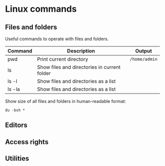 # Linux commands

## Files and folders

Useful commands to operate with files and folders.

|Command|Description|Output|
|---|---|---|
|pwd|Print current directory| `/home/admin` |
|ls|Show files and directories in current folder||
|ls -l|Show files and directories as a list||
|ls -la|Show files and directories as a list||


Show size of all files and folders in human-readable format:
```
du -bsh *
```

## Editors


## Access rights


## Utilities



